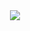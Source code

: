<div align="center">
  <img src="https://file.garden/Z1OpYh3OMHUM4tMG/Untitled711_20250226222902.png">
</div>
